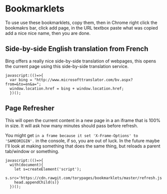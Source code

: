 # Bookmarklets

To use use these bookmarklets, copy them, then in Chrome right click the bookmakrs bar, click add page, in the URL textbox paste what was copied add a nice nice name, then you are done.


## Side-by-side English translation from French
Bing offers a really nice side-by-side translation of webpages, this opens the current page using this side-by-side translation service.

```
javascript:(()=>{
  var bing = "http://www.microsofttranslator.com/bv.aspx?from=&to=en&a=";
  window.location.href = bing + window.location.href;
  })();
  ```


## Page Refresher

This will open the current content in a new page in a an iframe that is 100% in size. It will ask how many minutes should pass before refresh.

You might get `in a frame because it set 'X-Frame-Options' to 'SAMEORIGIN'.` in the console, if so, you are out of luck. In the future maybe I'll look at making something that does the same thing, but reloads a parent tab/window or something.


```
javascript:(()=>{
  with(document){
    let s=createElement('script');
    s.src='https://cdn.rawgit.com/torypages/bookmarklets/master/refresh.js';
    head.appendChild(s)}
  })();
````
